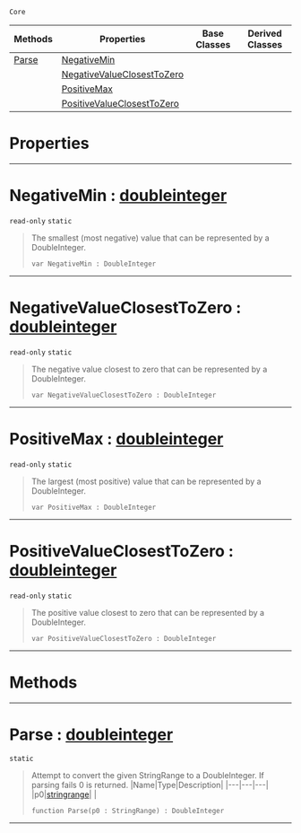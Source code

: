  `Core`

|Methods|Properties|Base Classes|Derived Classes|
|---|---|---|---|
|[ Parse](https://github.com/ZilchEngine/ZilchDocs/blob/master/code_reference/nada_base_types/doubleinteger.markdown#parse-zilch-engine-docume)|[ NegativeMin](https://github.com/ZilchEngine/ZilchDocs/blob/master/code_reference/nada_base_types/doubleinteger.markdown#negativemin-zilch-engine)| | |
| |[ NegativeValueClosestToZero](https://github.com/ZilchEngine/ZilchDocs/blob/master/code_reference/nada_base_types/doubleinteger.markdown#negativevalueclosesttoze)| | |
| |[ PositiveMax](https://github.com/ZilchEngine/ZilchDocs/blob/master/code_reference/nada_base_types/doubleinteger.markdown#positivemax-zilch-engine)| | |
| |[ PositiveValueClosestToZero](https://github.com/ZilchEngine/ZilchDocs/blob/master/code_reference/nada_base_types/doubleinteger.markdown#positivevalueclosesttoze)| | |


 #  Properties


---  
 #  NegativeMin : [doubleinteger](https://github.com/ZilchEngine/ZilchDocs/blob/master/code_reference/nada_base_types/doubleinteger.markdown)

 `read-only` `static`

> The smallest (most negative) value that can be represented by a DoubleInteger.
> ``` lang=cpp, name=Nada
> var NegativeMin : DoubleInteger


---  
 #  NegativeValueClosestToZero : [doubleinteger](https://github.com/ZilchEngine/ZilchDocs/blob/master/code_reference/nada_base_types/doubleinteger.markdown)

 `read-only` `static`

> The negative value closest to zero that can be represented by a DoubleInteger.
> ``` lang=cpp, name=Nada
> var NegativeValueClosestToZero : DoubleInteger


---  
 #  PositiveMax : [doubleinteger](https://github.com/ZilchEngine/ZilchDocs/blob/master/code_reference/nada_base_types/doubleinteger.markdown)

 `read-only` `static`

> The largest (most positive) value that can be represented by a DoubleInteger.
> ``` lang=cpp, name=Nada
> var PositiveMax : DoubleInteger


---  
 #  PositiveValueClosestToZero : [doubleinteger](https://github.com/ZilchEngine/ZilchDocs/blob/master/code_reference/nada_base_types/doubleinteger.markdown)

 `read-only` `static`

> The positive value closest to zero that can be represented by a DoubleInteger.
> ``` lang=cpp, name=Nada
> var PositiveValueClosestToZero : DoubleInteger


---  
 #  Methods


---  
 #  Parse : [doubleinteger](https://github.com/ZilchEngine/ZilchDocs/blob/master/code_reference/nada_base_types/doubleinteger.markdown)

 `static`

> Attempt to convert the given StringRange to a DoubleInteger. If parsing fails 0 is returned.
> |Name|Type|Description|
> |---|---|---|
> |p0|[stringrange](https://github.com/ZilchEngine/ZilchDocs/blob/master/code_reference/nada_base_types/stringrange.markdown)| |
> ``` lang=cpp, name=Nada
> function Parse(p0 : StringRange) : DoubleInteger
> ``` 


---  
 

 